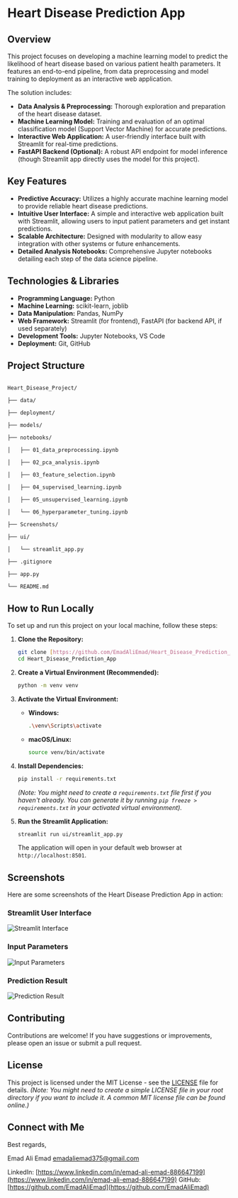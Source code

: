 # Heart Disease Prediction App

## Overview
This project focuses on developing a machine learning model to predict the likelihood of heart disease based on various patient health parameters. It features an end-to-end pipeline, from data preprocessing and model training to deployment as an interactive web application.

The solution includes:
* **Data Analysis & Preprocessing:** Thorough exploration and preparation of the heart disease dataset.
* **Machine Learning Model:** Training and evaluation of an optimal classification model (Support Vector Machine) for accurate predictions.
* **Interactive Web Application:** A user-friendly interface built with Streamlit for real-time predictions.
* **FastAPI Backend (Optional):** A robust API endpoint for model inference (though Streamlit app directly uses the model for this project).

## Key Features
* **Predictive Accuracy:** Utilizes a highly accurate machine learning model to provide reliable heart disease predictions.
* **Intuitive User Interface:** A simple and interactive web application built with Streamlit, allowing users to input patient parameters and get instant predictions.
* **Scalable Architecture:** Designed with modularity to allow easy integration with other systems or future enhancements.
* **Detailed Analysis Notebooks:** Comprehensive Jupyter notebooks detailing each step of the data science pipeline.

## Technologies & Libraries
* **Programming Language:** Python
* **Machine Learning:** scikit-learn, joblib
* **Data Manipulation:** Pandas, NumPy
* **Web Framework:** Streamlit (for frontend), FastAPI (for backend API, if used separately)
* **Development Tools:** Jupyter Notebooks, VS Code
* **Deployment:** Git, GitHub


## Project Structure

```

Heart_Disease_Project/

├── data/

├── deployment/

├── models/

├── notebooks/

│   ├── 01_data_preprocessing.ipynb

│   ├── 02_pca_analysis.ipynb

│   ├── 03_feature_selection.ipynb

│   ├── 04_supervised_learning.ipynb

│   ├── 05_unsupervised_learning.ipynb

│   └── 06_hyperparameter_tuning.ipynb

├── Screenshots/

├── ui/

│   └── streamlit_app.py

├── .gitignore

├── app.py

└── README.md

```
## How to Run Locally

To set up and run this project on your local machine, follow these steps:

1.  **Clone the Repository:**
    ```bash
    git clone [https://github.com/EmadAliEmad/Heart_Disease_Prediction_App.git](https://github.com/EmadAliEmad/Heart_Disease_Prediction_App.git)
    cd Heart_Disease_Prediction_App
    ```

2.  **Create a Virtual Environment (Recommended):**
    ```bash
    python -m venv venv
    ```

3.  **Activate the Virtual Environment:**
    * **Windows:**
        ```bash
        .\venv\Scripts\activate
        ```
    * **macOS/Linux:**
        ```bash
        source venv/bin/activate
        ```

4.  **Install Dependencies:**
    ```bash
    pip install -r requirements.txt
    ```
    *(Note: You might need to create a `requirements.txt` file first if you haven't already. You can generate it by running `pip freeze > requirements.txt` in your activated virtual environment).*

5.  **Run the Streamlit Application:**
    ```bash
    streamlit run ui/streamlit_app.py
    ```
    The application will open in your default web browser at `http://localhost:8501`.

## Screenshots

Here are some screenshots of the Heart Disease Prediction App in action:

### Streamlit User Interface
![Streamlit Interface](Screenshots/Streamlit%20Interface.png)

### Input Parameters
![Input Parameters](Screenshots/Testing%20the%20labels.png)

### Prediction Result
![Prediction Result](Screenshots/Testing%20result.png)

## Contributing
Contributions are welcome! If you have suggestions or improvements, please open an issue or submit a pull request.

## License
This project is licensed under the MIT License - see the [LICENSE](LICENSE) file for details.
*(Note: You might need to create a simple LICENSE file in your root directory if you want to include it. A common MIT license file can be found online.)*

## Connect with Me

Best regards,

Emad Ali Emad
emadaliemad375@gmail.com

LinkedIn: [https://www.linkedin.com/in/emad-ali-emad-886647199](https://www.linkedin.com/in/emad-ali-emad-886647199)
GitHub: [https://github.com/EmadAliEmad](https://github.com/EmadAliEmad)
